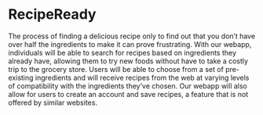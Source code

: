 # RecipeReady
The process of finding a delicious recipe only to find out that you don’t have over half the
ingredients to make it can prove frustrating. With our webapp, individuals will be able to search
for recipes based on ingredients they already have, allowing them to try new foods without have
to take a costly trip to the grocery store. Users will be able to choose from a set of pre-existing
ingredients and will receive recipes from the web at varying levels of compatibility with the
ingredients they’ve chosen. Our webapp will also allow for users to create an account and save
recipes, a feature that is not offered by similar websites.
